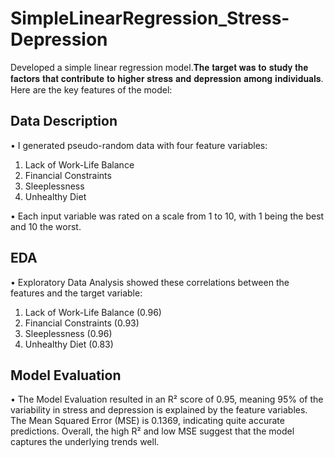 # SimpleLinearRegression_Stress-Depression

Developed a simple linear regression model.𝐓𝐡𝐞 𝐭𝐚𝐫𝐠𝐞𝐭 𝐰𝐚𝐬 𝐭𝐨 𝐬𝐭𝐮𝐝𝐲 𝐭𝐡𝐞 𝐟𝐚𝐜𝐭𝐨𝐫𝐬 𝐭𝐡𝐚𝐭 𝐜𝐨𝐧𝐭𝐫𝐢𝐛𝐮𝐭𝐞 𝐭𝐨 𝐡𝐢𝐠𝐡𝐞𝐫 𝐬𝐭𝐫𝐞𝐬𝐬 𝐚𝐧𝐝 𝐝𝐞𝐩𝐫𝐞𝐬𝐬𝐢𝐨𝐧 𝐚𝐦𝐨𝐧𝐠 𝐢𝐧𝐝𝐢𝐯𝐢𝐝𝐮𝐚𝐥𝐬.
Here are the key features of the model:

## Data Description
• I generated pseudo-random data with four feature variables:
  1. Lack of Work-Life Balance
  2. Financial Constraints
  3. Sleeplessness
  4. Unhealthy Diet

• Each input variable was rated on a scale from 1 to 10, with 1 being the best and 10 the worst.

## EDA
• Exploratory Data Analysis showed these correlations between the features and the target variable:
  1. Lack of Work-Life Balance (0.96)
  2. Financial Constraints (0.93)
  3. Sleeplessness (0.96)
  4. Unhealthy Diet (0.83)

## Model Evaluation
• The Model Evaluation resulted in an R² score of 0.95, meaning 95% of the variability in stress and depression is explained by the feature variables. The Mean Squared Error (MSE) is 0.1369, indicating quite accurate predictions.
Overall, the high R² and low MSE suggest that the model captures the underlying trends well.
